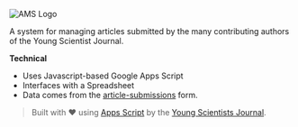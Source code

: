 
![AMS Logo](https://assets.ysjournal.com/img/article-management.png)

A system for managing articles submitted by the many contributing authors of the Young Scientist Journal.

**Technical**

 - Uses Javascript-based Google Apps Script
 - Interfaces with a Spreadsheet
 - Data comes from the [article-submissions](https://github.com/youngscientists/article-submissions) form.

> Built with :heart: using [Apps Script](https://developers.google.com/apps-script/) by the [Young Scientists Journal](https://ysjournal.com).